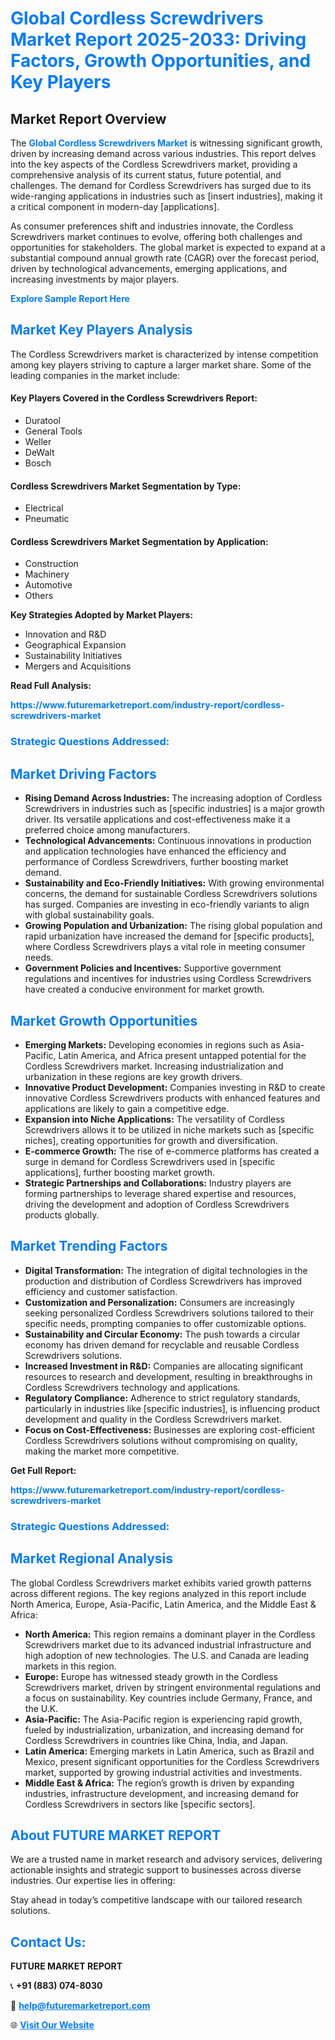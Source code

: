 <h1 style="color: #007BFF;">Global Cordless Screwdrivers Market Report 2025-2033: Driving Factors, Growth Opportunities, and Key Players</h1>

<section id="overview">
<h2>Market Report Overview</h2>
<p>The <a href="https://www.futuremarketreport.com/industry-report/cordless-screwdrivers-market" style="color: #007BFF; text-decoration: none;"><strong>Global Cordless Screwdrivers Market</strong></a> is witnessing significant growth, driven by increasing demand across various industries. This report delves into the key aspects of the Cordless Screwdrivers market, providing a comprehensive analysis of its current status, future potential, and challenges. The demand for Cordless Screwdrivers has surged due to its wide-ranging applications in industries such as [insert industries], making it a critical component in modern-day [applications].</p>
<p>As consumer preferences shift and industries innovate, the Cordless Screwdrivers market continues to evolve, offering both challenges and opportunities for stakeholders. The global market is expected to expand at a substantial compound annual growth rate (CAGR) over the forecast period, driven by technological advancements, emerging applications, and increasing investments by major players.</p>
</section>

<section id="overview">
<p><a href="https://www.futuremarketreport.com/request-sample/reportId=55000" style="color: #007BFF; text-decoration: none;"><strong>Explore Sample Report Here</strong></a></p>
</section>

<section id="key-players">
<h2 style="color: #007BFF;">Market Key Players Analysis</h2>
<p>The Cordless Screwdrivers market is characterized by intense competition among key players striving to capture a larger market share. Some of the leading companies in the market include:</p>
<h4>Key Players Covered in the Cordless Screwdrivers Report:</h4>
<ul><li>Duratool</li><li>General Tools</li><li>Weller</li><li>DeWalt</li><li>Bosch</li></ul>
<h4>Cordless Screwdrivers Market Segmentation by Type:</h4>
<ul><li>Electrical</li><li>Pneumatic</li></ul>

<h4>Cordless Screwdrivers Market Segmentation by Application:</h4>
<ul><li>Construction</li><li>Machinery</li><li>Automotive</li><li>Others</li></ul>
<p><strong>Key Strategies Adopted by Market Players:</strong></p>
<ul>
<li>Innovation and R&D</li>
<li>Geographical Expansion</li>
<li>Sustainability Initiatives</li>
<li>Mergers and Acquisitions</li>
</ul>
</section>

<section>
<p><strong>Read Full Analysis: </strong></p><a href="https://www.futuremarketreport.com/industry-report/cordless-screwdrivers-market" style="color: #007BFF; text-decoration: none;"><strong>https://www.futuremarketreport.com/industry-report/cordless-screwdrivers-market</strong></a>
<h3 style="color: #007BFF;">Strategic Questions Addressed:</h3>
</section>

<section id="driving-factors">
<h2 style="color: #007BFF;">Market Driving Factors</h2>
<ul>
<li><strong>Rising Demand Across Industries:</strong> The increasing adoption of Cordless Screwdrivers in industries such as [specific industries] is a major growth driver. Its versatile applications and cost-effectiveness make it a preferred choice among manufacturers.</li>
<li><strong>Technological Advancements:</strong> Continuous innovations in production and application technologies have enhanced the efficiency and performance of Cordless Screwdrivers, further boosting market demand.</li>
<li><strong>Sustainability and Eco-Friendly Initiatives:</strong> With growing environmental concerns, the demand for sustainable Cordless Screwdrivers solutions has surged. Companies are investing in eco-friendly variants to align with global sustainability goals.</li>
<li><strong>Growing Population and Urbanization:</strong> The rising global population and rapid urbanization have increased the demand for [specific products], where Cordless Screwdrivers plays a vital role in meeting consumer needs.</li>
<li><strong>Government Policies and Incentives:</strong> Supportive government regulations and incentives for industries using Cordless Screwdrivers have created a conducive environment for market growth.</li>
</ul>
</section>

<section id="growth-opportunities">
<h2 style="color: #007BFF;">Market Growth Opportunities</h2>
<ul>
<li><strong>Emerging Markets:</strong> Developing economies in regions such as Asia-Pacific, Latin America, and Africa present untapped potential for the Cordless Screwdrivers market. Increasing industrialization and urbanization in these regions are key growth drivers.</li>
<li><strong>Innovative Product Development:</strong> Companies investing in R&D to create innovative Cordless Screwdrivers products with enhanced features and applications are likely to gain a competitive edge.</li>
<li><strong>Expansion into Niche Applications:</strong> The versatility of Cordless Screwdrivers allows it to be utilized in niche markets such as [specific niches], creating opportunities for growth and diversification.</li>
<li><strong>E-commerce Growth:</strong> The rise of e-commerce platforms has created a surge in demand for Cordless Screwdrivers used in [specific applications], further boosting market growth.</li>
<li><strong>Strategic Partnerships and Collaborations:</strong> Industry players are forming partnerships to leverage shared expertise and resources, driving the development and adoption of Cordless Screwdrivers products globally.</li>
</ul>
</section>

<section id="trending-factors">
<h2 style="color: #007BFF;">Market Trending Factors</h2>
<ul>
<li><strong>Digital Transformation:</strong> The integration of digital technologies in the production and distribution of Cordless Screwdrivers has improved efficiency and customer satisfaction.</li>
<li><strong>Customization and Personalization:</strong> Consumers are increasingly seeking personalized Cordless Screwdrivers solutions tailored to their specific needs, prompting companies to offer customizable options.</li>
<li><strong>Sustainability and Circular Economy:</strong> The push towards a circular economy has driven demand for recyclable and reusable Cordless Screwdrivers solutions.</li>
<li><strong>Increased Investment in R&D:</strong> Companies are allocating significant resources to research and development, resulting in breakthroughs in Cordless Screwdrivers technology and applications.</li>
<li><strong>Regulatory Compliance:</strong> Adherence to strict regulatory standards, particularly in industries like [specific industries], is influencing product development and quality in the Cordless Screwdrivers market.</li>
<li><strong>Focus on Cost-Effectiveness:</strong> Businesses are exploring cost-efficient Cordless Screwdrivers solutions without compromising on quality, making the market more competitive.</li>
</ul>
</section>

<section>
<p><strong>Get Full Report: </strong></p><a href="https://www.futuremarketreport.com/industry-report/cordless-screwdrivers-market" style="color: #007BFF; text-decoration: none;"><strong>https://www.futuremarketreport.com/industry-report/cordless-screwdrivers-market</strong></a>
<h3 style="color: #007BFF;">Strategic Questions Addressed:</h3>
</section>


<section id="regional-analysis">
<h2 style="color: #007BFF;">Market Regional Analysis</h2>
<p>The global Cordless Screwdrivers market exhibits varied growth patterns across different regions. The key regions analyzed in this report include North America, Europe, Asia-Pacific, Latin America, and the Middle East & Africa:</p>
<ul>
<li><strong>North America:</strong> This region remains a dominant player in the Cordless Screwdrivers market due to its advanced industrial infrastructure and high adoption of new technologies. The U.S. and Canada are leading markets in this region.</li>
<li><strong>Europe:</strong> Europe has witnessed steady growth in the Cordless Screwdrivers market, driven by stringent environmental regulations and a focus on sustainability. Key countries include Germany, France, and the U.K.</li>
<li><strong>Asia-Pacific:</strong> The Asia-Pacific region is experiencing rapid growth, fueled by industrialization, urbanization, and increasing demand for Cordless Screwdrivers in countries like China, India, and Japan.</li>
<li><strong>Latin America:</strong> Emerging markets in Latin America, such as Brazil and Mexico, present significant opportunities for the Cordless Screwdrivers market, supported by growing industrial activities and investments.</li>
<li><strong>Middle East & Africa:</strong> The region’s growth is driven by expanding industries, infrastructure development, and increasing demand for Cordless Screwdrivers in sectors like [specific sectors].</li>
</ul>
</section>

<footer>
<h2 style="color: #007BFF;">About FUTURE MARKET REPORT</h2>
<p>We are a trusted name in market research and advisory services, delivering actionable insights and strategic support to businesses across diverse industries. Our expertise lies in offering:</p>

<p>Stay ahead in today’s competitive landscape with our tailored research solutions.</p>

<h2 style="color: #007BFF;">Contact Us:</h2>
<p><strong>FUTURE MARKET REPORT</strong></p>
<p>📞 <strong>+91 (883) 074-8030</strong></p>
<p>📧 <strong><a href="mailto:help@futuremarketreport.com" style="color: #007BFF;">help@futuremarketreport.com</a></strong></p>
<p>🌐 <strong><a href="https://www.futuremarketreport.com/" style="color: #007BFF;">Visit Our Website</a></strong></p>
</footer>